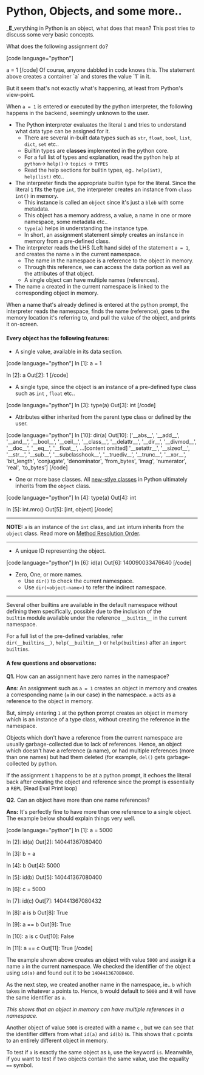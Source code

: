 # Python, Objects, and some more..

<!--more-->
_**E**_verything in Python is an object, what does that mean? This post tries to discuss some very basic concepts.

What does the following assignment do?

\[code language="python"\]

a = 1 \[/code\] Of course, anyone dabbled in code knows this. The statement above creates a container \`a\` and stores the value \`1\` in it.

But it seem that's not exactly what's happening, at least from Python's view-point.

When `a = 1` is entered or executed by the python interpreter, the following happens in the backend, seemingly unknown to the user.

- The Python interpreter evaluates the literal `1` and tries to understand what data type can be assigned for it.
    - There are several in-built data types such as `str`, `float`, `bool`, `list`, `dict`, `set` etc..
    - Builtin types are **classes** implemented in the python core.
    - For a full list of types and explanation, read the python help at `python`\-> `help()`\-> `topics` -> `TYPES`
    - Read the help sections for builtin types, eg.. `help(int)`, `help(list)` etc..
- The interpreter finds the appropriate builtin type for the literal. Since the literal `1` fits the type `int`, the interpreter creates an instance from `class int()` in memory.
    - This instance is called an `object` since it's just a `blob` with some metadata.
    - This object has a memory address, a value, a name in one or more namespace, some metadata etc..
    - `type(a)` helps in understanding the instance type.
    - In short, an assignment statement simply creates an instance in memory from a pre-defined class.
- The interpreter reads the LHS (Left hand side) of the statement `a = 1`, and creates the name `a` in the current namespace.
    - The name in the namespace is a reference to the object in memory.
    - Through this reference, we can access the data portion as well as the attributes of that object.
    - A single object can have multiple names (references).
- The name `a` created in the current namespace is linked to the corresponding object in memory.

When a name that's already defined is entered at the python prompt, the interpreter reads the namespace, finds the name (reference), goes to the memory location it's referring to, and pull the value of the object, and prints it on-screen.

#### Every object has the following features:

- A single value, available in its data section.

\[code language="python"\] In \[1\]: a = 1

In \[2\]: a Out\[2\]: 1 \[/code\]

- A single type, since the object is an instance of a pre-defined type class such as `int` , `float` etc..

\[code language="python"\] In \[3\]: type(a) Out\[3\]: int \[/code\]

- Attributes either inherited from the parent type class or defined by the user.

\[code language="python"\] In \[10\]: dir(a) Out\[10\]: \['\_\_abs\_\_', '\_\_add\_\_', '\_\_and\_\_', '\_\_bool\_\_', '\_\_ceil\_\_', '\_\_class\_\_', '\_\_delattr\_\_', '\_\_dir\_\_', '\_\_divmod\_\_', '\_\_doc\_\_', '\_\_eq\_\_', '\_\_float\_\_', ...\[content omitted\] '\_\_setattr\_\_', '\_\_sizeof\_\_', '\_\_str\_\_', '\_\_sub\_\_', '\_\_subclasshook\_\_', '\_\_truediv\_\_', '\_\_trunc\_\_', '\_\_xor\_\_', 'bit\_length', 'conjugate', 'denominator', 'from\_bytes', 'imag', 'numerator', 'real', 'to\_bytes'\] \[/code\]

- One or more base classes. All [new-stlye classes](https://www.python.org/doc/newstyle/) in Python ultimately inherits from the `object` class.

\[code language="python"\] In \[4\]: type(a) Out\[4\]: int

In \[5\]: int.mro() Out\[5\]: \[int, object\] \[/code\]

* * *

**NOTE:** `a` is an instance of the `int` class, and `int` inturn inherits from the `object` class. Read more on [Method Resolution Order](https://arvimal.wordpress.com/2016/05/30/method-resolution-order-object-oriented-programming/).

* * *

- A unique ID representing the object.

\[code language="python"\] In \[6\]: id(a) Out\[6\]: 140090033476640 \[/code\]

- Zero, One, or more names.
    - Use `dir()` to check the current namespace.
    - Use `dir(<object-name>)` to refer the indirect namespace.

* * *

Several other builtins are available in the default namespace without defining them specifically, possible due to the inclusion of the `builtin` module available under the reference `__builtin__` in the current namespace.

For a full list of the pre-defined variables, refer `dir(__builtins__)`, `help(__builtin__)` or `help(builtins)` after an `import builtins`.

#### A few questions and observations:

**Q1.** How can an assignment have zero names in the namespace?

**Ans**: An assignment such as `a = 1` creates an object in memory and creates a corresponding name (`a` in our case) in the namespace. `a` acts as a reference to the object in memory.

But, simply entering `1` at the python prompt creates an object in memory which is an instance of a type class, without creating the reference in the namespace.

Objects which don't have a reference from the current namespace are usually garbage-collected due to lack of references. Hence, an object which doesn't have a reference (a name), or had multiple references (more than one names) but had them deleted (for example, `del()` gets garbage-collected by python.

If the assignment `1` happens to be at a python prompt, it echoes the literal back after creating the object and reference since the prompt is essentially a `REPL` (Read Eval Print loop)

**Q2.** Can an object have more than one name references?

**Ans:** It's perfectly fine to have more than one reference to a single object. The example below should explain things very well.

\[code language="python"\] In \[1\]: a = 5000

In \[2\]: id(a) Out\[2\]: 140441367080400

In \[3\]: b = a

In \[4\]: b Out\[4\]: 5000

In \[5\]: id(b) Out\[5\]: 140441367080400

In \[6\]: c = 5000

In \[7\]: id(c) Out\[7\]: 140441367080432

In \[8\]: a is b Out\[8\]: True

In \[9\]: a == b Out\[9\]: True

In \[10\]: a is c Out\[10\]: False

In \[11\]: a == c Out\[11\]: True \[/code\]

The example shown above creates an object with value `5000` and assign it a name `a` in the current namespace. We checked the identifier of the object using `id(a)` and found out it to be `140441367080400`.

As the next step, we created another name in the namespace, ie.. `b` which takes in whatever `a` points to. Hence, `b` would default to `5000` and it will have the same identifier as `a`.

_This shows that an object in memory can have multiple references in a namespace._

Another object of value `5000` is created with a name `c` , but we can see that the identifier differs from what `id(a)` and `id(b)` is. This shows that `c` points to an entirely different object in memory.

To test if `a` is exactly the same object as `b`, use the keyword `is`. Meanwhile, if you want to test if two objects contain the same value, use the equality `==` symbol.

